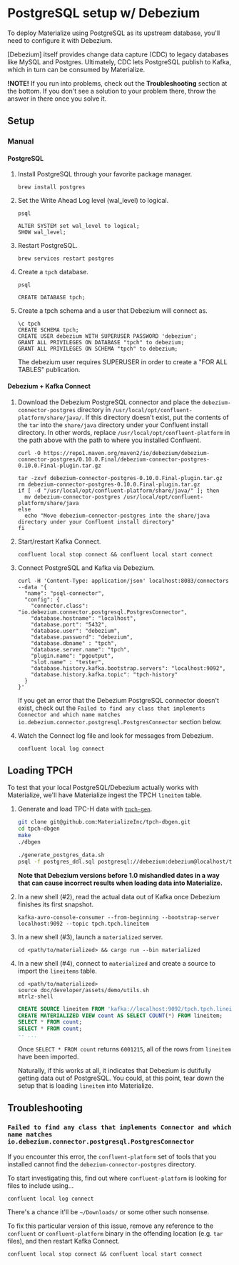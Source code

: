 # PostgreSQL setup w/ Debezium

To deploy Materialize using PostgreSQL as its upstream database, you'll need to
configure it with Debezium.

[Debezium] itself provides change data capture (CDC) to legacy databases like
MySQL and Postgres. Ultimately, CDC lets PostgreSQL publish to Kafka, which in turn
can be consumed by Materialize.

**!NOTE!** If you run into problems, check out the **Troubleshooting** section
at the bottom. If you don't see a solution to your problem there, throw the
answer in there once you solve it.

## Setup

### Manual

#### PostgreSQL

1. Install PostgreSQL through your favorite package manager.

    ```shell
    brew install postgres
    ```

1. Set the Write Ahead Log level (wal_level) to logical.

    ```shell
    psql
    ```

    ```postgresql
    ALTER SYSTEM set wal_level to logical;
    SHOW wal_level;
    ```

1. Restart PostgreSQL.

    ```shell
    brew services restart postgres
    ```

1. Create a `tpch` database.

    ```shell
    psql
    ```

    ```postgresql
    CREATE DATABASE tpch;
    ```

1. Create a tpch schema and a user that Debezium will connect as.

    ```postgresql
    \c tpch
    CREATE SCHEMA tpch;
    CREATE USER debezium WITH SUPERUSER PASSWORD 'debezium';
    GRANT ALL PRIVILEGES ON DATABASE "tpch" to debezium;
    GRANT ALL PRIVILEGES ON SCHEMA "tpch" to debezium;
    ```

    The debezium user requires SUPERUSER in order to create a "FOR ALL TABLES" publication.

#### Debezium + Kafka Connect

1. Download the Debezium PostgreSQL connector and place the `debezium-connector-postgres`
   directory in `/usr/local/opt/confluent-platform/share/java/`. If this directory doesn't
   exist, put the contents of the `tar` into the `share/java` directory under
   your Confluent install directory. In other words, replace
   `/usr/local/opt/confluent-platform` in the path above with the path to
   where you installed Confluent.

    ```shell
    curl -O https://repo1.maven.org/maven2/io/debezium/debezium-connector-postgres/0.10.0.Final/debezium-connector-postgres-0.10.0.Final-plugin.tar.gz

    tar -zxvf debezium-connector-postgres-0.10.0.Final-plugin.tar.gz
    rm debezium-connector-postgres-0.10.0.Final-plugin.tar.gz
    if [ -d "/usr/local/opt/confluent-platform/share/java/" ]; then
      mv debezium-connector-postgres /usr/local/opt/confluent-platform/share/java
    else
      echo "Move debezium-connector-postgres into the share/java directory under your Confluent install directory"
    fi
    ```

1. Start/restart Kafka Connect.

    ```shell
    confluent local stop connect && confluent local start connect
    ```

1. Connect PostgreSQL and Kafka via Debezium.

    ```shell
    curl -H 'Content-Type: application/json' localhost:8083/connectors --data '{
      "name": "psql-connector",
      "config": {
        "connector.class": "io.debezium.connector.postgresql.PostgresConnector",
        "database.hostname": "localhost",
        "database.port": "5432",
        "database.user": "debezium",
        "database.password": "debezium",
        "database.dbname" : "tpch",
        "database.server.name": "tpch",
        "plugin.name": "pgoutput",
        "slot.name" : "tester",
        "database.history.kafka.bootstrap.servers": "localhost:9092",
        "database.history.kafka.topic": "tpch-history"
      }
    }'
    ```

    If you get an error that the Debezium PostgreSQL connector doesn't exist, check
    out the `Failed to find any class that implements Connector and which name
    matches io.debezium.connector.postgresql.PostgresConnector` section below.

1. Watch the Connect log file and look for messages from Debezium.

    ```shell
    confluent local log connect
    ```

## Loading TPCH

To test that your local PostgreSQL/Debezium actually works with Materialize, we'll
have Materialize ingest the TPCH `lineitem` table.

1. Generate and load TPC-H data with [`tpch-gen`](https://github.com/MaterializeInc/tpch-dbgen.git).

    ```bash
    git clone git@github.com:MaterializeInc/tpch-dbgen.git
    cd tpch-dbgen
    make
    ./dbgen

    ./generate_postgres_data.sh
    psql -f postgres_ddl.sql postgresql://debezium:debezium@localhost/tpch
    ```

    **Note that Debezium versions before 1.0 mishandled dates in a way that
    can cause incorrect results when loading data into Materialize.**

1.  In a new shell (#2), read the actual data out of Kafka once Debezium
    finishes its first snapshot.

    ```shell
    kafka-avro-console-consumer --from-beginning --bootstrap-server localhost:9092 --topic tpch.tpch.lineitem
    ```

1. In a new shell (#3), launch a `materialized` server.

    ```shell
    cd <path/to/materialized> && cargo run --bin materialized
    ```

1. In a new shell (#4), connect to `materialized` and create a source to import the `lineitems` table.

    ```shell
    cd <path/to/materialized>
    source doc/developer/assets/demo/utils.sh
    mtrlz-shell
    ```

    ```sql
    CREATE SOURCE lineitem FROM 'kafka://localhost:9092/tpch.tpch.lineitem' USING SCHEMA REGISTRY 'http://localhost:8081';
    CREATE MATERIALIZED VIEW count AS SELECT COUNT(*) FROM lineitem;
    SELECT * FROM count;
    SELECT * FROM count;
    -- ...
    ```

    Once `SELECT * FROM count` returns `6001215`, all of the rows from
    `lineitem` have been imported.

    Naturally, if this works at all, it indicates that Debezium is dutifully
    getting data out of PostgreSQL. You could, at this point, tear down the setup
    that is loading `lineitem` into Materialize.

## Troubleshooting

### `Failed to find any class that implements Connector and which name matches io.debezium.connector.postgresql.PostgresConnector`

If you encounter this error, the `confluent-platform` set of tools that you
installed cannot find the `debezium-connector-postgres` directory.

To start investigating this, find out where `confluent-platform` is looking for
files to include using...

```
confluent local log connect
```

There's a chance it'll be `~/Downloads/` or some other such nonsense.

To fix this particular version of this issue, remove any reference to the
`confluent` or `confluent-platform` binary in the offending location (e.g. `tar`
files), and then restart Kafka Connect.

```shell
confluent local stop connect && confluent local start connect
```
